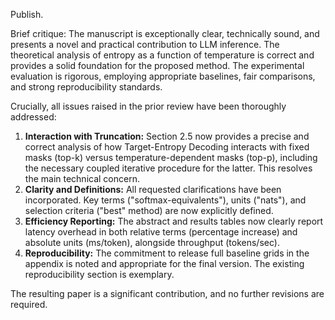 Publish.

Brief critique:
The manuscript is exceptionally clear, technically sound, and presents a novel and practical contribution to LLM inference. The theoretical analysis of entropy as a function of temperature is correct and provides a solid foundation for the proposed method. The experimental evaluation is rigorous, employing appropriate baselines, fair comparisons, and strong reproducibility standards.

Crucially, all issues raised in the prior review have been thoroughly addressed:
1.  **Interaction with Truncation:** Section 2.5 now provides a precise and correct analysis of how Target-Entropy Decoding interacts with fixed masks (top-k) versus temperature-dependent masks (top-p), including the necessary coupled iterative procedure for the latter. This resolves the main technical concern.
2.  **Clarity and Definitions:** All requested clarifications have been incorporated. Key terms ("softmax-equivalents"), units ("nats"), and selection criteria ("best" method) are now explicitly defined.
3.  **Efficiency Reporting:** The abstract and results tables now clearly report latency overhead in both relative terms (percentage increase) and absolute units (ms/token), alongside throughput (tokens/sec).
4.  **Reproducibility:** The commitment to release full baseline grids in the appendix is noted and appropriate for the final version. The existing reproducibility section is exemplary.

The resulting paper is a significant contribution, and no further revisions are required.
